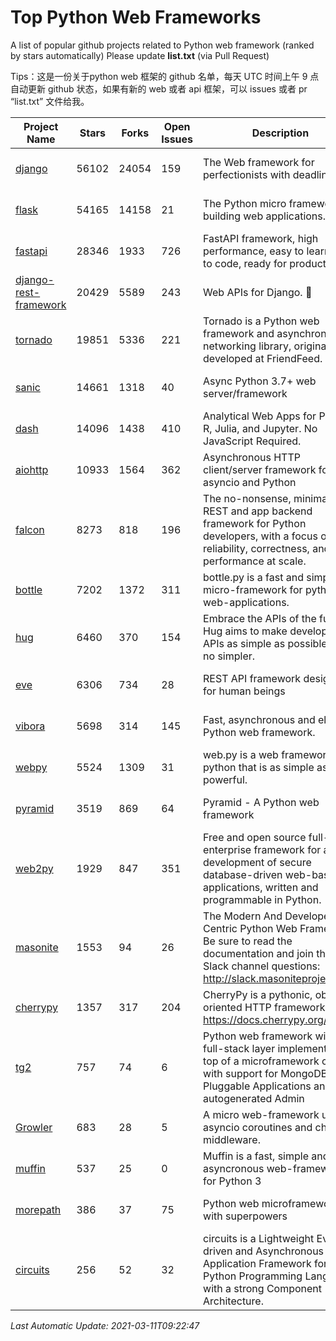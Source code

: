 # Top Python Web Frameworks
A list of popular github projects related to Python web framework (ranked by stars automatically)
Please update **list.txt** (via Pull Request)

Tips：这是一份关于python web 框架的 github 名单，每天 UTC 时间上午 9 点自动更新 github 状态，如果有新的 web 或者 api 框架，可以 issues 或者 pr “list.txt” 文件给我。

| Project Name | Stars | Forks | Open Issues | Description | Last Commit |
| ------------ | ----- | ----- | ----------- | ----------- | ----------- |
| [django](https://github.com/django/django) | 56102 | 24054 | 159 | The Web framework for perfectionists with deadlines. | 2021-03-11 07:34:28 |
| [flask](https://github.com/pallets/flask) | 54165 | 14158 | 21 | The Python micro framework for building web applications. | 2021-03-10 19:02:16 |
| [fastapi](https://github.com/tiangolo/fastapi) | 28346 | 1933 | 726 | FastAPI framework, high performance, easy to learn, fast to code, ready for production | 2021-03-01 19:02:33 |
| [django-rest-framework](https://github.com/encode/django-rest-framework) | 20429 | 5589 | 243 | Web APIs for Django. 🎸 | 2021-03-11 09:21:22 |
| [tornado](https://github.com/tornadoweb/tornado) | 19851 | 5336 | 221 | Tornado is a Python web framework and asynchronous networking library, originally developed at FriendFeed. | 2021-02-04 02:40:24 |
| [sanic](https://github.com/sanic-org/sanic) | 14661 | 1318 | 40 | Async Python 3.7+ web server/framework | Build fast. Run fast. | 2021-03-10 16:14:48 |
| [dash](https://github.com/plotly/dash) | 14096 | 1438 | 410 | Analytical Web Apps for Python, R, Julia, and Jupyter. No JavaScript Required. | 2021-03-10 16:09:10 |
| [aiohttp](https://github.com/aio-libs/aiohttp) | 10933 | 1564 | 362 | Asynchronous HTTP client/server framework for asyncio and Python | 2021-03-06 21:43:41 |
| [falcon](https://github.com/falconry/falcon) | 8273 | 818 | 196 | The no-nonsense, minimalist REST and app backend framework for Python developers, with a focus on reliability, correctness, and performance at scale. | 2021-03-09 03:17:42 |
| [bottle](https://github.com/bottlepy/bottle) | 7202 | 1372 | 311 | bottle.py is a fast and simple micro-framework for python web-applications. | 2021-01-01 15:17:44 |
| [hug](https://github.com/hugapi/hug) | 6460 | 370 | 154 | Embrace the APIs of the future. Hug aims to make developing APIs as simple as possible, but no simpler. | 2020-08-10 05:07:26 |
| [eve](https://github.com/pyeve/eve) | 6306 | 734 | 28 | REST API framework designed for human beings | 2021-03-06 08:49:11 |
| [vibora](https://github.com/vibora-io/vibora) | 5698 | 314 | 145 | Fast, asynchronous and elegant Python web framework. | 2019-02-11 10:54:12 |
| [webpy](https://github.com/webpy/webpy) | 5524 | 1309 | 31 | web.py is a web framework for python that is as simple as it is powerful.  | 2021-03-03 00:03:19 |
| [pyramid](https://github.com/Pylons/pyramid) | 3519 | 869 | 64 | Pyramid - A Python web framework | 2021-03-01 03:25:52 |
| [web2py](https://github.com/web2py/web2py) | 1929 | 847 | 351 | Free and open source full-stack enterprise framework for agile development of secure database-driven web-based applications, written and programmable in Python. | 2021-03-03 06:47:33 |
| [masonite](https://github.com/MasoniteFramework/masonite) | 1553 | 94 | 26 | The Modern And Developer Centric Python Web Framework. Be sure to read the documentation and join the Slack channel questions: http://slack.masoniteproject.com | 2021-03-03 16:16:08 |
| [cherrypy](https://github.com/cherrypy/cherrypy) | 1357 | 317 | 204 | CherryPy is a pythonic, object-oriented HTTP framework.      https://docs.cherrypy.org/ | 2021-01-17 23:39:22 |
| [tg2](https://github.com/TurboGears/tg2) | 757 | 74 | 6 | Python web framework with full-stack layer implemented on top of a microframework core with support for MongoDB, Pluggable Applications and autogenerated Admin | 2020-10-08 07:18:07 |
| [Growler](https://github.com/pyGrowler/Growler) | 683 | 28 | 5 | A micro web-framework using asyncio coroutines and chained middleware. | 2020-03-08 07:51:41 |
| [muffin](https://github.com/klen/muffin) | 537 | 25 | 0 | Muffin is a fast, simple and asyncronous web-framework for Python 3 | 2021-03-11 08:22:32 |
| [morepath](https://github.com/morepath/morepath) | 386 | 37 | 75 | Python web microframework with superpowers | 2021-01-23 15:04:22 |
| [circuits](https://github.com/circuits/circuits) | 256 | 52 | 32 | circuits is a Lightweight Event driven and Asynchronous Application Framework for the Python Programming Language with a strong Component Architecture. | 2020-12-16 08:37:47 |

*Last Automatic Update: 2021-03-11T09:22:47*